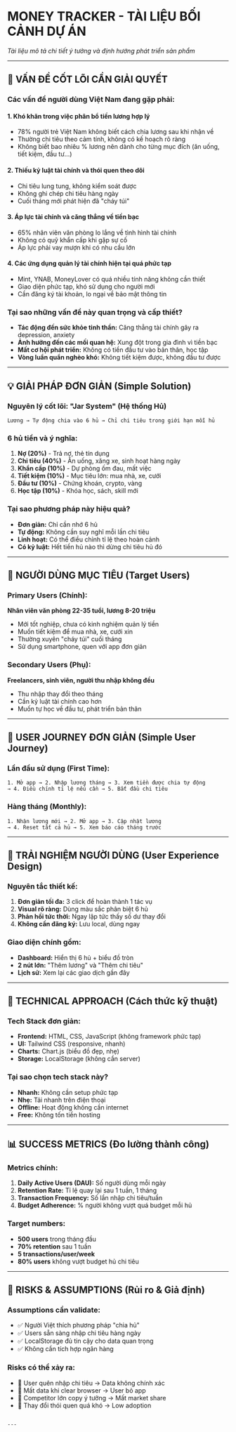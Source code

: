 # MONEY TRACKER - TÀI LIỆU BỐI CẢNH DỰ ÁN
*Tài liệu mô tả chi tiết ý tưởng và định hướng phát triển sản phẩm*

---

## 🎯 **VẤN ĐỀ CỐT LÕI CẦN GIẢI QUYẾT**

### Các vấn đề người dùng Việt Nam đang gặp phải:

#### 1. **Khó khăn trong việc phân bổ tiền lương hợp lý**
- 78% người trẻ Việt Nam không biết cách chia lương sau khi nhận về
- Thường chi tiêu theo cảm tính, không có kế hoạch rõ ràng
- Không biết bao nhiêu % lương nên dành cho từng mục đích (ăn uống, tiết kiệm, đầu tư...)

#### 2. **Thiếu kỷ luật tài chính và thói quen theo dõi**
- Chi tiêu lung tung, không kiểm soát được
- Không ghi chép chi tiêu hàng ngày
- Cuối tháng mới phát hiện đã "cháy túi"

#### 3. **Áp lực tài chính và căng thẳng về tiền bạc**
- 65% nhân viên văn phòng lo lắng về tình hình tài chính
- Không có quỹ khẩn cấp khi gặp sự cố
- Áp lực phải vay mượn khi có nhu cầu lớn

#### 4. **Các ứng dụng quản lý tài chính hiện tại quá phức tạp**
- Mint, YNAB, MoneyLover có quá nhiều tính năng không cần thiết
- Giao diện phức tạp, khó sử dụng cho người mới
- Cần đăng ký tài khoản, lo ngại về bảo mật thông tin

### Tại sao những vấn đề này quan trọng và cấp thiết?

- **Tác động đến sức khỏe tinh thần:** Căng thẳng tài chính gây ra depression, anxiety
- **Ảnh hưởng đến các mối quan hệ:** Xung đột trong gia đình vì tiền bạc
- **Mất cơ hội phát triển:** Không có tiền đầu tư vào bản thân, học tập
- **Vòng luẩn quẩn nghèo khó:** Không tiết kiệm được, không đầu tư được

---

## 💡 **GIẢI PHÁP ĐƠN GIẢN** (Simple Solution)

### Nguyên lý cốt lõi: "Jar System" (Hệ thống Hủ)
```
Lương → Tự động chia vào 6 hủ → Chỉ chi tiêu trong giới hạn mỗi hủ
```

### 6 hủ tiền và ý nghĩa:
1. **Nợ (20%)** - Trả nợ, thẻ tín dụng
2. **Chi tiêu (40%)** - Ăn uống, xăng xe, sinh hoạt hàng ngày  
3. **Khẩn cấp (10%)** - Dự phòng ốm đau, mất việc
4. **Tiết kiệm (10%)** - Mục tiêu lớn: mua nhà, xe, cưới
5. **Đầu tư (10%)** - Chứng khoán, crypto, vàng
6. **Học tập (10%)** - Khóa học, sách, skill mới

### Tại sao phương pháp này hiệu quả?
- **Đơn giản:** Chỉ cần nhớ 6 hủ
- **Tự động:** Không cần suy nghĩ mỗi lần chi tiêu
- **Linh hoạt:** Có thể điều chỉnh tỉ lệ theo hoàn cảnh
- **Có kỷ luật:** Hết tiền hủ nào thì dừng chi tiêu hủ đó

---

## 👥 **NGƯỜI DÙNG MỤC TIÊU** (Target Users)

### Primary Users (Chính):
**Nhân viên văn phòng 22-35 tuổi, lương 8-20 triệu**
- Mới tốt nghiệp, chưa có kinh nghiệm quản lý tiền
- Muốn tiết kiệm để mua nhà, xe, cưới xin
- Thường xuyên "cháy túi" cuối tháng
- Sử dụng smartphone, quen với app đơn giản

### Secondary Users (Phụ):
**Freelancers, sinh viên, người thu nhập không đều**
- Thu nhập thay đổi theo tháng
- Cần kỷ luật tài chính cao hơn
- Muốn tự học về đầu tư, phát triển bản thân

---

## 🚀 **USER JOURNEY ĐƠN GIẢN** (Simple User Journey)

### Lần đầu sử dụng (First Time):
```
1. Mở app → 2. Nhập lương tháng → 3. Xem tiền được chia tự động 
→ 4. Điều chỉnh tỉ lệ nếu cần → 5. Bắt đầu chi tiêu
```

### Hàng tháng (Monthly):
```
1. Nhận lương mới → 2. Mở app → 3. Cập nhật lương 
→ 4. Reset tất cả hủ → 5. Xem báo cáo tháng trước
```

---

## 🎨 **TRẢI NGHIỆM NGƯỜI DÙNG** (User Experience Design)

### Nguyên tắc thiết kế:
1. **Đơn giản tối đa:** 3 click để hoàn thành 1 tác vụ
2. **Visual rõ ràng:** Dùng màu sắc phân biệt 6 hủ
3. **Phản hồi tức thời:** Ngay lập tức thấy số dư thay đổi
4. **Không cần đăng ký:** Lưu local, dùng ngay

### Giao diện chính gồm:
- **Dashboard:** Hiển thị 6 hủ + biểu đồ tròn
- **2 nút lớn:** "Thêm lương" và "Thêm chi tiêu"  
- **Lịch sử:** Xem lại các giao dịch gần đây

---

## 🔧 **TECHNICAL APPROACH** (Cách thức kỹ thuật)

### Tech Stack đơn giản:
- **Frontend:** HTML, CSS, JavaScript (không framework phức tạp)
- **UI:** Tailwind CSS (responsive, nhanh)
- **Charts:** Chart.js (biểu đồ đẹp, nhẹ)
- **Storage:** LocalStorage (không cần server)

### Tại sao chọn tech stack này?
- **Nhanh:** Không cần setup phức tạp
- **Nhẹ:** Tải nhanh trên điện thoại
- **Offline:** Hoạt động không cần internet
- **Free:** Không tốn tiền hosting

---

## 📊 **SUCCESS METRICS** (Đo lường thành công)

### Metrics chính:
1. **Daily Active Users (DAU):** Số người dùng mỗi ngày
2. **Retention Rate:** Tỉ lệ quay lại sau 1 tuần, 1 tháng
3. **Transaction Frequency:** Số lần nhập chi tiêu/tuần
4. **Budget Adherence:** % người không vượt quá budget mỗi hủ

### Target numbers:
- **500 users** trong tháng đầu
- **70% retention** sau 1 tuần
- **5 transactions/user/week** 
- **80% users** không vượt budget hủ chi tiêu

---

## 🚨 **RISKS & ASSUMPTIONS** (Rủi ro & Giả định)

### Assumptions cần validate:
- ✅ Người Việt thích phương pháp "chia hủ"
- ✅ Users sẵn sàng nhập chi tiêu hàng ngày
- ✅ LocalStorage đủ tin cậy cho data quan trọng
- ✅ Không cần tích hợp ngân hàng

### Risks có thể xảy ra:
- 🔴 User quên nhập chi tiêu → Data không chính xác
- 🔴 Mất data khi clear browser → User bỏ app
- 🔴 Competitor lớn copy ý tưởng → Mất market share
- 🔴 Thay đổi thói quen quá khó → Low adoption
```

---
